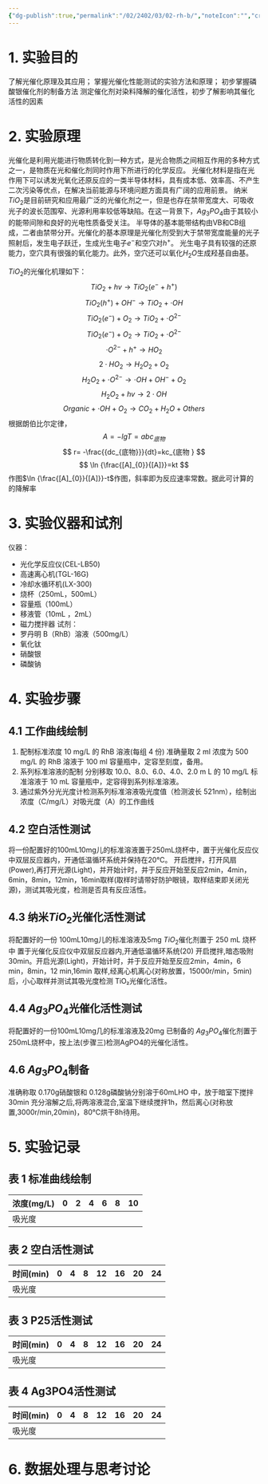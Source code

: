 ```yaml
---
{"dg-publish":true,"permalink":"/02/2402/03/02-rh-b/","noteIcon":"","created":"2025-01-31T00:35","updated":"2025-07-01T13:38"}
---
```


# 1. 实验目的
了解光催化原理及其应用；
掌握光催化性能测试的实验方法和原理；
初步掌握磷酸银催化剂的制备方法
测定催化剂对染料降解的催化活性，初步了解影响其催化活性的因素
# 2. 实验原理
光催化是利用光能进行物质转化到一种方式，是光合物质之间相互作用的多种方式之一，是物质在光和催化剂同时作用下所进行的化学反应。
光催化材料是指在光作用下可以诱发光氧化还原反应的一类半导体材料，具有成本低、效率高、不产生二次污染等优点，在解决当前能源与环境问题方面具有广阔的应用前景。
纳米$TiO_{2}$是目前研究和应用最广泛的光催化剂之一，但是也存在禁带宽度大、可吸收光子的波长范围窄、光源利用率较低等缺陷。在这一背景下，$Ag_{3}PO_{4}$由于其较小的能带间隙和良好的光电性质备受关注。
半导体的基本能带结构由VB和CB组成，二者由禁带分开。光催化的基本原理是光催化剂受到大于禁带宽度能量的光子照射后，发生电子跃迁，生成光生电子$e^-$和空穴对$h^+$。
光生电子具有较强的还原能力，空穴具有很强的氧化能力。此外，空穴还可以氧化$H_{2}O$生成羟基自由基。

$TiO_{2}$的光催化机理如下：
$$TiO_{2}​+hv→TiO_{2}​(e^{-}+h^{+})$$
$$TiO_{2}​(h^{+})+OH^{−}→TiO_{2}​+\cdot OH $$
$$TiO_{2}(e^{-})+O_{2} →TiO_{2}+\cdot O^{2−}$$
$$TiO_{2}​(e^{-})+ O_{2}​ →TiO_{2}​+\cdot O^{2−}​ $$
$$\cdot O^{2−}+h^{+}→HO_{2}$$
$$ 2\cdot HO_{2}→H_{2}O_{2}+O_{2}$$
$$ H_{2}O_{2}+\cdot O^{2−}→\cdot OH +OH^{−}+O_{2}$$
$$​ H_{2}O_{2}+ hv→2\cdot OH$$
$$Organic+\cdot OH+O_{2} →CO_{2} +H_{2}O+Others$$
根据朗伯比尔定律，
$$
A=-lgT=abc_{底物}
$$
$$
r= -\frac{{dc_{底物}}}{dt}=kc_{底物
}
$$
$$
\ln {\frac{[A]_{0}}{[A]}}=kt
$$
作图$\ln {\frac{[A]_{0}}{[A]}}-t$作图，斜率即为反应速率常数。据此可计算的的降解率
# 3. 实验仪器和试剂
仪器：
- 光化学反应仪(CEL-LB50)
- 高速离心机(TGL-16G)
- 冷却水循环机(LX-300)
- 烧杯（250mL，500mL）
- 容量瓶（100mL）
- 移液管（10mL ，2mL）
- 磁力搅拌器
试剂：
- 罗丹明 B（RhB）溶液（500mg/L）
- 氧化钛
- 硝酸银
- 磷酸钠
# 4. 实验步骤
## 4.1 工作曲线绘制
1. 配制标准浓度 10 mg/L 的 RhB 溶液(每组 4 份) 
准确量取 2 ml 浓度为 500 mg/L 的 RhB 溶液于 100 ml 容量瓶中，定容至刻度，备用。
2. 系列标准溶液的配制 分别移取 10.0、8.0、6.0、4.0、2.0 m L 的 10 mg/L 标准溶液于 10 mL 容量瓶中，定容得到系列标准溶液。
3. 通过紫外分光光度计检测系列标准溶液吸光度值（检测波长 521nm），绘制出浓度（C/mg/L）对吸光度（A）的工作曲线
## 4.2 空白活性测试
将一份配置好的100mL10mg儿的标准溶液置于250mL烧杯中，置于光催化反应仪中双层反应器内，开通低温循环系统并保持在20℃。
开启搅拌，打开风扇(Power),再打开光源(Light)，并开始计时，并于反应开始至反应2min，4min，6min，8min，12min，16min取样(取样时请带好防护眼镜，取样结束即关闭光源)，测试其吸光度，检测是否具有反应活性。
## 4.3 纳米$TiO_{2}$光催化活性测试
将配置好的一份 100mL10mg儿的标准溶液及5mg $TiO_{2}$催化剂置于 250 mL 烧杯中
置于光催化反应仪中双层反应器内,开通低温循环系统(20)
开启搅拌,暗态吸附 30min。开启光源(Light)，开始计时，并于反应开始至反应2min，4min，6 min，8min，12 min,16min 取样,经离心机离心(对称放置，15000r/min，5min)后，小心取样并测试其吸光度检测 TiO₂光催化活性。
## 4.4 $Ag_{3}PO_{4}$光催化活性测试
将配置好的一份100mL10mg几的标准溶液及20mg 已制备的 $Ag_{3}PO_{4}$催化剂置于 250mL烧杯中，按上法(步骤三)检测AgPO4的光催化活性。
## 4.6 $Ag_{3}PO_{4}$制备
准确称取 0.170g硝酸银和 0.128g磷酸钠分别溶于60mLHO 中，放于暗室下搅拌 30min
充分溶解之后,将两溶液混合,室温下继续搅拌1h，然后离心(对称放置,3000r/min,20min)，80℃烘干8h待用。
# 5. 实验记录
表 1 标准曲线绘制
--------------

| 浓度(mg/L) | 0   | 2   | 4   | 6   | 8   | 10  |
| -------- | --- | --- | --- | --- | --- | --- |
| 吸光度      |     |     |     |     |     |     |

表 2 空白活性测试
----------------

|时间(min)| 0| 4| 8| 12| 16| 20| 24|
|---|---|---|---|---|---|---|---|
|吸光度|||

表 3 P25活性测试
---------------

|时间(min)| 0| 4| 8| 12| 16| 20| 24|
|---|---|---|---|---|---|---|---|
|吸光度|||

表 4 Ag3PO4活性测试
-----------------

| 时间(min) | 0   | 4   | 8   | 12  | 16  | 20  | 24  |
| ------- | --- | --- | --- | --- | --- | --- | --- |
| 吸光度     |     |     |     |     |     |     |     |
# 6. 数据处理与思考讨论
